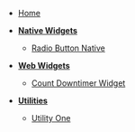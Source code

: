 <!-- docs/_sidebar.md -->

- [Home](/)

* **[Native Widgets](/native-widgets/index.md)**

  - [Radio Button Native](/native-widgets/RadioButtonNativeWidget.md)

* **[Web Widgets](/web-widgets/index.md)**

  - [Count Downtimer Widget](/web-widgets/Countdowntimerwidget.md)

* **[Utilities](/utilities/index.md)**

  - [Utility One](/utilities/Utility-One.md)
